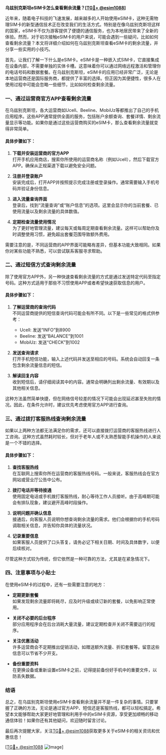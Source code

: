 **乌兹别克斯坦eSIM卡怎么查看剩余流量？[[TG💪+ @esim1088](https://t.me/s/esim1088)]**

近年来，随着电子科技的飞速发展，越来越多的人开始使用eSIM卡，这种无需物理SIM卡的新型通信技术正在改变我们的生活方式。特别是在像乌兹别克斯坦这样的国家，eSIM卡不仅为游客提供了便捷的通信服务，也为本地居民带来了全新的体验。然而，对于初次接触eSIM卡的用户来说，可能会遇到一些疑问，比如如何查看剩余流量？本文将详细介绍如何在乌兹别克斯坦查看eSIM卡的剩余流量，并分享一些实用的小技巧。

首先，让我们了解一下什么是eSIM卡。eSIM卡是一种嵌入式SIM卡，它直接集成在设备内部，不需要单独的实体卡槽。这意味着你可以通过网络远程激活和管理你的电话号码和数据套餐。在乌兹别克斯坦，eSIM卡的应用已经非常广泛，无论是本地运营商还是国际服务商，都提供了丰富的选择。但正因为其便捷性，很多人在使用过程中可能会忽略一些细节，比如如何检查剩余流量。

### **一、通过运营商官方APP查看剩余流量**

在乌兹别克斯坦，各大运营商如Ucell、Beeline、MobiUz等都推出了自己的手机应用程序。这些APP通常提供全面的服务，包括账户余额查询、套餐详情、剩余流量显示等功能。如果你是通过这些运营商购买的eSIM卡，那么查看剩余流量就变得非常简单。

#### **具体步骤如下：**
1. **下载并安装运营商的官方APP**  
   打开手机应用商店，搜索你所使用的运营商名称（例如Ucell），然后下载官方APP。确保从正规渠道下载以避免安全问题。
   
2. **注册并登录账户**  
   安装完成后，打开APP并按照提示完成注册或登录操作。通常需要输入手机号码并验证身份信息。

3. **进入流量查询界面**  
   登录后，找到“流量查询”或“账户信息”的选项。这里会显示你的当前套餐、已使用流量以及剩余流量的具体数值。

4. **定期检查流量使用情况**  
   为了更好地管理流量，建议每天或每周定期查看剩余流量。这样可以帮助你及时调整使用习惯，避免超出套餐范围导致额外费用。

需要注意的是，不同运营商的APP界面可能略有差异，但基本功能大致相同。如果你对某些功能不熟悉，可以尝试联系客服寻求帮助。

### **二、通过短信方式查询剩余流量**

除了使用官方APP外，另一种快速查看剩余流量的方式是通过发送特定代码至指定号码。这种方式适用于那些不习惯使用APP或者希望快速获取信息的用户。

#### **具体步骤如下：**
1. **了解运营商的查询代码**  
   不同运营商提供的短信查询代码可能会有所不同。以下是一些常见的格式供参考：
   - Ucell: 发送“INFO”到8900
   - Beeline: 发送“BALANCE”到1001
   - MobiUz: 发送“CHECK”到1002

2. **发送查询请求**  
   打开手机短信功能，输入上述代码并发送至相应的号码。系统会自动回复一条包含剩余流量信息的短信。

3. **解读回复内容**  
   收到短信后，请仔细阅读其中的内容。通常会明确列出剩余流量、有效期以及其他相关信息。

这种方法虽然简单快捷，但在网络信号较差的情况下可能会出现延迟甚至失败的情况。因此，在条件允许时，建议优先考虑使用官方APP进行查询。

### **三、通过拨打客服热线查询剩余流量**

如果以上两种方法都无法满足你的需求，还可以直接拨打运营商的客服热线进行人工咨询。这种方式虽然耗时较长，但对于老年人或不太熟悉智能手机操作的人来说是一个不错的选择。

#### **具体步骤如下：**
1. **查找客服热线**  
   在互联网上搜索你所在运营商的客服热线号码。一般来说，客服热线会在官方网站或营业厅公告中公布。

2. **拨打电话并等待接通**  
   使用固定电话或手机拨打客服热线，耐心等待工作人员接听。由于高峰期可能会有排队现象，建议避开高峰时段操作。

3. **说明问题并确认信息**  
   接通后，向客服人员说明你想查询剩余流量的需求。他们会根据你的手机号码调取相关信息，并告知你具体的流量状况。

4. **记录重要信息**  
   如果客服人员提供了口头答复，请务必记下相关日期、时间及具体数字，以便后续核对。

尽管这种方式较为传统，但它依然是一种可靠的方法，尤其是在紧急情况下。

### **四、注意事项与小贴士**

在使用eSIM卡的过程中，还有一些需要注意的地方：

- **定期更新套餐**  
  如果发现剩余流量即将耗尽，应及时升级或续订新的套餐，以免影响正常使用。

- **关闭不必要的后台程序**  
  部分应用程序会在后台消耗大量流量，建议定期检查并关闭不需要运行的程序。

- **关注优惠活动**  
  许多运营商会不定期推出促销活动，如赠送额外流量、折扣套餐等。留意这些信息可以节省不少开支。

- **备份重要资料**  
  在更换设备或重新设置eSIM卡之前，记得提前备份好手机中的重要文件，以防丢失数据。

### **结语**

总之，在乌兹别克斯坦使用eSIM卡查看剩余流量并不是一件复杂的事情。只要掌握了正确的方法，无论是通过官方APP、短信还是客服热线，都可以轻松搞定。希望本文能够帮助大家更好地管理和利用手中的eSIM卡资源，享受更加顺畅的移动通信体验！如果你还有其他疑问，欢迎随时留言讨论。

最后再次提醒大家，关注[TG💪+ @esim1088](https://t.me/s/esim1088)获取更多关于eSIM卡的相关资讯和优惠信息！

[[TG💪+ @esim1088](https://t.me/s/esim1088) ![Image](https://i.postimg.cc/4NQfJmqS/Snipaste-2025-05-13-00-14-12.png)]